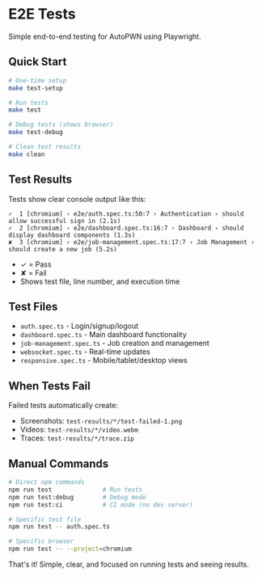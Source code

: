 # E2E Tests

Simple end-to-end testing for AutoPWN using Playwright.

## Quick Start

```bash
# One-time setup
make test-setup

# Run tests
make test

# Debug tests (shows browser)
make test-debug

# Clean test results
make clean
```

## Test Results

Tests show clear console output like this:
```
✓  1 [chromium] › e2e/auth.spec.ts:50:7 › Authentication › should allow successful sign in (2.1s)
✓  2 [chromium] › e2e/dashboard.spec.ts:16:7 › Dashboard › should display dashboard components (1.3s)
✘  3 [chromium] › e2e/job-management.spec.ts:17:7 › Job Management › should create a new job (5.2s)
```

- ✓ = Pass
- ✘ = Fail
- Shows test file, line number, and execution time

## Test Files

- `auth.spec.ts` - Login/signup/logout
- `dashboard.spec.ts` - Main dashboard functionality
- `job-management.spec.ts` - Job creation and management
- `websocket.spec.ts` - Real-time updates
- `responsive.spec.ts` - Mobile/tablet/desktop views

## When Tests Fail

Failed tests automatically create:
- Screenshots: `test-results/*/test-failed-1.png`
- Videos: `test-results/*/video.webm`
- Traces: `test-results/*/trace.zip`

## Manual Commands

```bash
# Direct npm commands
npm run test              # Run tests
npm run test:debug        # Debug mode
npm run test:ci           # CI mode (no dev server)

# Specific test file
npm run test -- auth.spec.ts

# Specific browser
npm run test -- --project=chromium
```

That's it! Simple, clear, and focused on running tests and seeing results.
